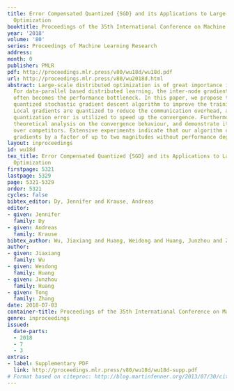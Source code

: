 ```yaml
---
title: Error Compensated Quantized {SGD} and its Applications to Large-scale Distributed
  Optimization
booktitle: Proceedings of the 35th International Conference on Machine Learning
year: '2018'
volume: '80'
series: Proceedings of Machine Learning Research
address: 
month: 0
publisher: PMLR
pdf: http://proceedings.mlr.press/v80/wu18d/wu18d.pdf
url: http://proceedings.mlr.press/v80/wu2018d.html
abstract: Large-scale distributed optimization is of great importance in various applications.
  For data-parallel based distributed learning, the inter-node gradient communication
  often becomes the performance bottleneck. In this paper, we propose the error compensated
  quantized stochastic gradient descent algorithm to improve the training efficiency.
  Local gradients are quantized to reduce the communication overhead, and accumulated
  quantization error is utilized to speed up the convergence. Furthermore, we present
  theoretical analysis on the convergence behaviour, and demonstrate its advantage
  over competitors. Extensive experiments indicate that our algorithm can compress
  gradients by a factor of up to two magnitudes without performance degradation.
layout: inproceedings
id: wu18d
tex_title: Error Compensated Quantized {SGD} and its Applications to Large-scale Distributed
  Optimization
firstpage: 5321
lastpage: 5329
page: 5321-5329
order: 5321
cycles: false
bibtex_editor: Dy, Jennifer and Krause, Andreas
editor:
- given: Jennifer
  family: Dy
- given: Andreas
  family: Krause
bibtex_author: Wu, Jiaxiang and Huang, Weidong and Huang, Junzhou and Zhang, Tong
author:
- given: Jiaxiang
  family: Wu
- given: Weidong
  family: Huang
- given: Junzhou
  family: Huang
- given: Tong
  family: Zhang
date: 2018-07-03
container-title: Proceedings of the 35th International Conference on Machine Learning
genre: inproceedings
issued:
  date-parts:
  - 2018
  - 7
  - 3
extras:
- label: Supplementary PDF
  link: http://proceedings.mlr.press/v80/wu18d/wu18d-supp.pdf
# Format based on citeproc: http://blog.martinfenner.org/2013/07/30/citeproc-yaml-for-bibliographies/
---
```

